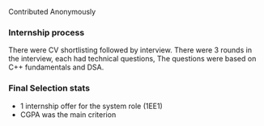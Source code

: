 Contributed Anonymously

### Internship process

There were CV shortlisting followed by interview. There were 3 rounds in the interview, each had technical questions, The questions were based on C++ fundamentals and DSA.

### Final Selection stats

- 1 internship offer for the system role (1EE1)
- CGPA was the main criterion